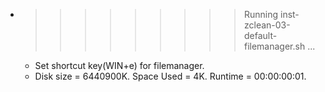 * >>>>>>>>> Running inst-zclean-03-default-filemanager.sh ...
  * Set shortcut key(WIN+e) for filemanager.
  * Disk size = 6440900K. Space Used = 4K. Runtime = 00:00:00:01.
